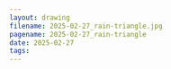```yaml
---
layout: drawing
filename: 2025-02-27_rain-triangle.jpg
pagename: 2025-02-27_rain-triangle
date: 2025-02-27
tags:
---
```

